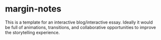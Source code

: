# margin-notes
This is a template for an interactive blog/interactive essay. 
Ideally it would be full of animations, transitions, and collaborative opportunities 
to improve the storytelling experience.
